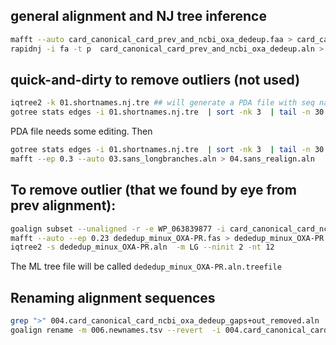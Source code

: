 ## general alignment and NJ tree inference 
```bash
mafft --auto card_canonical_card_prev_and_ncbi_oxa_dedeup.faa > card_canonical_card_prev_and_ncbi_oxa_dedeup.aln
rapidnj -i fa -t p  card_canonical_card_prev_and_ncbi_oxa_dedeup.aln > card_canonical_card_prev_and_ncbi_oxa_dedeup.nj.tre
```

## quick-and-dirty to remove outliers  (not used)
```bash
iqtree2 -k 01.shortnames.nj.tre ## will generate a PDA file with seq names etc.
gotree stats edges -i 01.shortnames.nj.tre  | sort -nk 3  | tail -n 30 | cut -f 9 | sort | uniq >> 01.shortnames.nj.tre.pda
```
PDA file needs some editing. Then
```bash
gotree stats edges -i 01.shortnames.nj.tre  | sort -nk 3  | tail -n 30 | cut -f 9 | sort | uniq >> 01.shortnames.nj.tre.pda
mafft --ep 0.3 --auto 03.sans_longbranches.aln > 04.sans_realign.aln
```
## To remove outlier (that we found by eye from prev alignment):
```bash
goalign subset --unaligned -r -e WP_063839877 -i card_canonical_card_ncbi_oxa_dedeup.faa > dededup_minux_OXA-PR.fas 
mafft --auto --ep 0.23 dededup_minux_OXA-PR.fas > dededup_minux_OXA-PR.aln
iqtree2 -s dededup_minux_OXA-PR.aln  -m LG --ninit 2 -nt 12
```
The ML tree file will be called  `dededup_minux_OXA-PR.aln.treefile` 

## Renaming alignment sequences 
```bash
grep ">" 004.card_canonical_card_ncbi_oxa_dedeup_gaps+out_removed.aln | cut -c 2- | gawk -F '|'  '{print $2"\t"$0}' > 006.newnames.tsv
goalign rename -m 006.newnames.tsv --revert  -i 004.card_canonical_card_ncbi_oxa_dedeup_gaps+out_removed.aln > 006.newnames.aln
```

